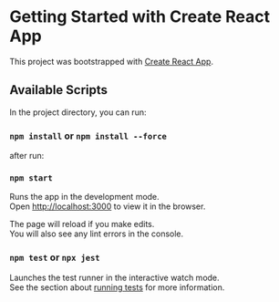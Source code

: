 # Getting Started with Create React App

This project was bootstrapped with [Create React App](https://github.com/facebook/create-react-app).

## Available Scripts

In the project directory, you can run:

### `npm install` or `npm install --force`

after run:

### `npm start`

Runs the app in the development mode.\
Open [http://localhost:3000](http://localhost:3000) to view it in the browser.

The page will reload if you make edits.\
You will also see any lint errors in the console.

### `npm test` or  `npx jest`

Launches the test runner in the interactive watch mode.\
See the section about [running tests](https://facebook.github.io/create-react-app/docs/running-tests) for more information.

